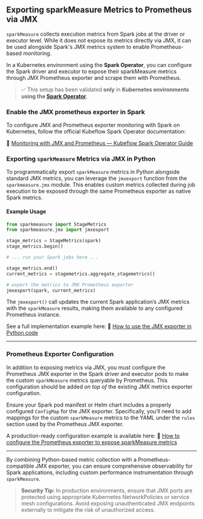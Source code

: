 ## Exporting sparkMeasure Metrics to Prometheus via JMX

`sparkMeasure` collects execution metrics from Spark jobs at the driver or executor level. While it does not expose its metrics directly via JMX, it can be used alongside Spark's JMX metrics system to enable Prometheus-based monitoring.

In a Kubernetes environment using the **Spark Operator**, you can configure the Spark driver and executor to expose their sparkMeasure metrics through JMX Prometheus exporter and scrape them with Prometheus.

> ✅ This setup has been validated **only** in **Kubernetes environments using the [Spark Operator](https://www.kubeflow.org/docs/components/spark-operator)**.

### Enable the JMX prometheus exporter in Spark

To configure JMX and Prometheus exporter monitoring with Spark on Kubernetes, follow the official Kubeflow Spark Operator documentation:

📖 [Monitoring with JMX and Prometheus — Kubeflow Spark Operator Guide](https://www.kubeflow.org/docs/components/spark-operator/user-guide/monitoring-with-jmx-and-prometheus/)

### Exporting `sparkMeasure` Metrics via JMX in Python

To programmatically export `sparkMeasure` metrics in Python alongside standard JMX metrics, you can leverage the `jmxexport` function from the `sparkmeasure.jmx` module. This enables custom metrics collected during job execution to be exposed through the same Prometheus exporter as native Spark metrics.

#### Example Usage

```python
from sparkmeasure import StageMetrics
from sparkmeasure.jmx import jmxexport

stage_metrics = StageMetrics(spark)
stage_metrics.begin()

# ... run your Spark jobs here ...

stage_metrics.end()
current_metrics = stagemetrics.aggregate_stagemetrics()

# export the metrics to JMX Prometheus exporter
jmxexport(spark, current_metrics)
```

 The `jmxexport()` call updates the current Spark application’s JMX metrics with the `sparkMeasure` results, making them available to any configured Prometheus instance.

See a full implementation example here:
📄 [How to use the JMX exporter in Python code](../e2e/rootfs/opt/spark/examples/spark-sql.py)

---

### Prometheus Exporter Configuration

In addition to exposing metrics via JMX, you must configure the Prometheus JMX exporter in the Spark driver and executor pods to make the custom `sparkMeasure` metrics queryable by Prometheus. This configuration should be added *on top of* the existing JMX metrics exporter configuration.

Ensure your Spark pod manifest or Helm chart includes a properly configured `ConfigMap` for the JMX exporter. Specifically, you’ll need to add mappings for the custom `sparkMeasure` metrics to the YAML under the `rules` section used by the Prometheus JMX exporter.

A production-ready configuration example is available here:
📄 [How to configure the Prometheus exporter to expose sparkMeasure metrics](../e2e/charts/spark-demo/templates/jmx-configmap.yaml)

---

By combining Python-based metric collection with a Prometheus-compatible JMX exporter, you can ensure comprehensive observability for Spark applications, including custom performance instrumentation through `sparkMeasure`.

> **Security Tip:** In production environments, ensure that JMX ports are protected using appropriate Kubernetes NetworkPolicies or service mesh configurations. Avoid exposing unauthenticated JMX endpoints externally to mitigate the risk of unauthorized access.
